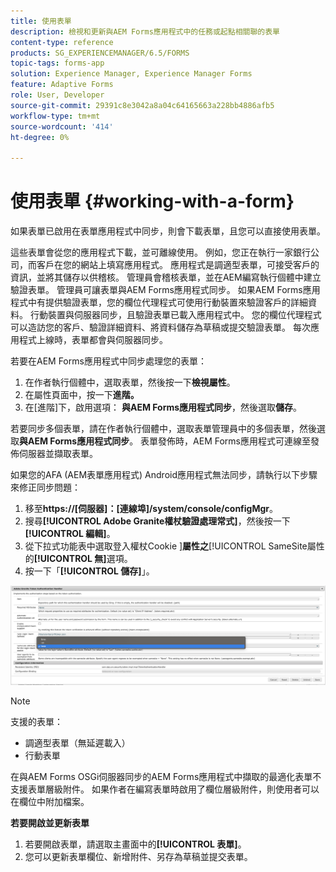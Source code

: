```yaml
---
title: 使用表單
description: 檢視和更新與AEM Forms應用程式中的任務或起點相關聯的表單
content-type: reference
products: SG_EXPERIENCEMANAGER/6.5/FORMS
topic-tags: forms-app
solution: Experience Manager, Experience Manager Forms
feature: Adaptive Forms
role: User, Developer
source-git-commit: 29391c8e3042a8a04c64165663a228bb4886afb5
workflow-type: tm+mt
source-wordcount: '414'
ht-degree: 0%

---
```


# 使用表單 {#working-with-a-form}

如果表單已啟用在表單應用程式中同步，則會下載表單，且您可以直接使用表單。

這些表單會從您的應用程式下載，並可離線使用。 例如，您正在執行一家銀行公司，而客戶在您的網站上填寫應用程式。 應用程式是調適型表單，可接受客戶的資訊，並將其儲存以供稽核。 管理員會稽核表單，並在AEM編寫執行個體中建立驗證表單。 管理員可讓表單與AEM Forms應用程式同步。 如果AEM Forms應用程式中有提供驗證表單，您的欄位代理程式可使用行動裝置來驗證客戶的詳細資料。 行動裝置與伺服器同步，且驗證表單已載入應用程式中。 您的欄位代理程式可以造訪您的客戶、驗證詳細資料、將資料儲存為草稿或提交驗證表單。 每次應用程式上線時，表單都會與伺服器同步。

若要在AEM Forms應用程式中同步處理您的表單：

1. 在作者執行個體中，選取表單，然後按一下&#x200B;**檢視屬性**。
1. 在屬性頁面中，按一下&#x200B;**進階。**
1. 在[進階]下，啟用選項： **與AEM Forms應用程式同步**，然後選取&#x200B;**儲存**。

若要同步多個表單，請在作者執行個體中，選取表單管理員中的多個表單，然後選取&#x200B;**與AEM Forms應用程式同步**。 表單發佈時，AEM Forms應用程式可連線至發佈伺服器並擷取表單。

如果您的AFA (AEM表單應用程式) Android應用程式無法同步，請執行以下步驟來修正同步問題：

1. 移至&#x200B;**https://[伺服器]：[連線埠]/system/console/configMgr**。
1. 搜尋&#x200B;**[!UICONTROL Adobe Granite權杖驗證處理常式]**，然後按一下&#x200B;**[!UICONTROL 編輯]**。
1. 從下拉式功能表中選取登入權杖Cookie ]**屬性之**[!UICONTROL  SameSite屬性的&#x200B;**[!UICONTROL 無]**&#x200B;選項。
1. 按一下「**[!UICONTROL 儲存]**」。

![將影像與AFA Android應用程式同步](/help/forms/using/assets/afaandroid.png)

>[!NOTE]
>
>支援的表單：
>
>* 調適型表單（無延遲載入）
>* 行動表單
>
>在與AEM Forms OSGi伺服器同步的AEM Forms應用程式中擷取的最適化表單不支援表單層級附件。 如果作者在編寫表單時啟用了欄位層級附件，則使用者可以在欄位中附加檔案。


**若要開啟並更新表單**

1. 若要開啟表單，請選取主畫面中的&#x200B;**[!UICONTROL 表單]**。
1. 您可以更新表單欄位、新增附件、另存為草稿並提交表單。
